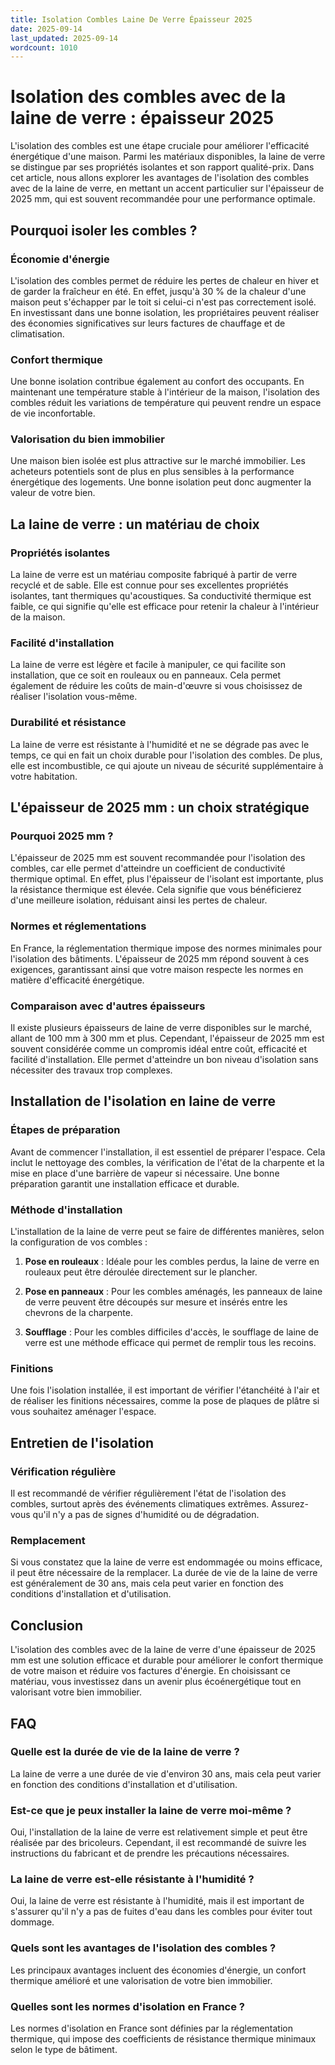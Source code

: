 ```yaml
---
title: Isolation Combles Laine De Verre Épaisseur 2025
date: 2025-09-14
last_updated: 2025-09-14
wordcount: 1010
---
```


# Isolation des combles avec de la laine de verre : épaisseur 2025

L'isolation des combles est une étape cruciale pour améliorer l'efficacité énergétique d'une maison. Parmi les matériaux disponibles, la laine de verre se distingue par ses propriétés isolantes et son rapport qualité-prix. Dans cet article, nous allons explorer les avantages de l'isolation des combles avec de la laine de verre, en mettant un accent particulier sur l'épaisseur de 2025 mm, qui est souvent recommandée pour une performance optimale.

## Pourquoi isoler les combles ?

### Économie d'énergie

L'isolation des combles permet de réduire les pertes de chaleur en hiver et de garder la fraîcheur en été. En effet, jusqu'à 30 % de la chaleur d'une maison peut s'échapper par le toit si celui-ci n'est pas correctement isolé. En investissant dans une bonne isolation, les propriétaires peuvent réaliser des économies significatives sur leurs factures de chauffage et de climatisation.

### Confort thermique

Une bonne isolation contribue également au confort des occupants. En maintenant une température stable à l'intérieur de la maison, l'isolation des combles réduit les variations de température qui peuvent rendre un espace de vie inconfortable.

### Valorisation du bien immobilier

Une maison bien isolée est plus attractive sur le marché immobilier. Les acheteurs potentiels sont de plus en plus sensibles à la performance énergétique des logements. Une bonne isolation peut donc augmenter la valeur de votre bien.

## La laine de verre : un matériau de choix

### Propriétés isolantes

La laine de verre est un matériau composite fabriqué à partir de verre recyclé et de sable. Elle est connue pour ses excellentes propriétés isolantes, tant thermiques qu'acoustiques. Sa conductivité thermique est faible, ce qui signifie qu'elle est efficace pour retenir la chaleur à l'intérieur de la maison.

### Facilité d'installation

La laine de verre est légère et facile à manipuler, ce qui facilite son installation, que ce soit en rouleaux ou en panneaux. Cela permet également de réduire les coûts de main-d'œuvre si vous choisissez de réaliser l'isolation vous-même.

### Durabilité et résistance

La laine de verre est résistante à l'humidité et ne se dégrade pas avec le temps, ce qui en fait un choix durable pour l'isolation des combles. De plus, elle est incombustible, ce qui ajoute un niveau de sécurité supplémentaire à votre habitation.

## L'épaisseur de 2025 mm : un choix stratégique

### Pourquoi 2025 mm ?

L'épaisseur de 2025 mm est souvent recommandée pour l'isolation des combles, car elle permet d'atteindre un coefficient de conductivité thermique optimal. En effet, plus l'épaisseur de l'isolant est importante, plus la résistance thermique est élevée. Cela signifie que vous bénéficierez d'une meilleure isolation, réduisant ainsi les pertes de chaleur.

### Normes et réglementations

En France, la réglementation thermique impose des normes minimales pour l'isolation des bâtiments. L'épaisseur de 2025 mm répond souvent à ces exigences, garantissant ainsi que votre maison respecte les normes en matière d'efficacité énergétique.

### Comparaison avec d'autres épaisseurs

Il existe plusieurs épaisseurs de laine de verre disponibles sur le marché, allant de 100 mm à 300 mm et plus. Cependant, l'épaisseur de 2025 mm est souvent considérée comme un compromis idéal entre coût, efficacité et facilité d'installation. Elle permet d'atteindre un bon niveau d'isolation sans nécessiter des travaux trop complexes.

## Installation de l'isolation en laine de verre

### Étapes de préparation

Avant de commencer l'installation, il est essentiel de préparer l'espace. Cela inclut le nettoyage des combles, la vérification de l'état de la charpente et la mise en place d'une barrière de vapeur si nécessaire. Une bonne préparation garantit une installation efficace et durable.

### Méthode d'installation

L'installation de la laine de verre peut se faire de différentes manières, selon la configuration de vos combles :

1. **Pose en rouleaux** : Idéale pour les combles perdus, la laine de verre en rouleaux peut être déroulée directement sur le plancher.
  
2. **Pose en panneaux** : Pour les combles aménagés, les panneaux de laine de verre peuvent être découpés sur mesure et insérés entre les chevrons de la charpente.

3. **Soufflage** : Pour les combles difficiles d'accès, le soufflage de laine de verre est une méthode efficace qui permet de remplir tous les recoins.

### Finitions

Une fois l'isolation installée, il est important de vérifier l'étanchéité à l'air et de réaliser les finitions nécessaires, comme la pose de plaques de plâtre si vous souhaitez aménager l'espace.

## Entretien de l'isolation

### Vérification régulière

Il est recommandé de vérifier régulièrement l'état de l'isolation des combles, surtout après des événements climatiques extrêmes. Assurez-vous qu'il n'y a pas de signes d'humidité ou de dégradation.

### Remplacement

Si vous constatez que la laine de verre est endommagée ou moins efficace, il peut être nécessaire de la remplacer. La durée de vie de la laine de verre est généralement de 30 ans, mais cela peut varier en fonction des conditions d'installation et d'utilisation.

## Conclusion

L'isolation des combles avec de la laine de verre d'une épaisseur de 2025 mm est une solution efficace et durable pour améliorer le confort thermique de votre maison et réduire vos factures d'énergie. En choisissant ce matériau, vous investissez dans un avenir plus écoénergétique tout en valorisant votre bien immobilier.

## FAQ

### Quelle est la durée de vie de la laine de verre ?

La laine de verre a une durée de vie d'environ 30 ans, mais cela peut varier en fonction des conditions d'installation et d'utilisation.

### Est-ce que je peux installer la laine de verre moi-même ?

Oui, l'installation de la laine de verre est relativement simple et peut être réalisée par des bricoleurs. Cependant, il est recommandé de suivre les instructions du fabricant et de prendre les précautions nécessaires.

### La laine de verre est-elle résistante à l'humidité ?

Oui, la laine de verre est résistante à l'humidité, mais il est important de s'assurer qu'il n'y a pas de fuites d'eau dans les combles pour éviter tout dommage.

### Quels sont les avantages de l'isolation des combles ?

Les principaux avantages incluent des économies d'énergie, un confort thermique amélioré et une valorisation de votre bien immobilier.

### Quelles sont les normes d'isolation en France ?

Les normes d'isolation en France sont définies par la réglementation thermique, qui impose des coefficients de résistance thermique minimaux selon le type de bâtiment.